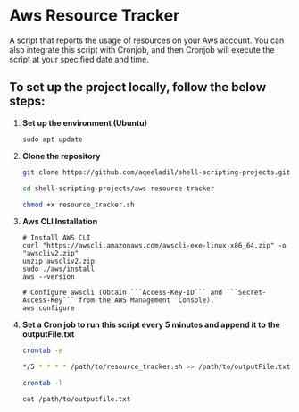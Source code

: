 # Aws Resource Tracker

A script that reports the usage of resources on your Aws account. You can also integrate this script with Cronjob, and then Cronjob will execute the script at your specified date and time.

## To set up the project locally, follow the below steps:

1. **Set up the environment (Ubuntu)**

    `sudo apt update`

2. **Clone the repository**

    ```bash
    git clone https://github.com/aqeeladil/shell-scripting-projects.git
    
    cd shell-scripting-projects/aws-resource-tracker

    chmod +x resource_tracker.sh
    ```

3. **Aws CLI Installation**

    ```
    # Install AWS CLI
    curl "https://awscli.amazonaws.com/awscli-exe-linux-x86_64.zip" -o "awscliv2.zip"
    unzip awscliv2.zip
    sudo ./aws/install
    aws --version

    # Configure awscli (Obtain ```Access-Key-ID``` and ```Secret-Access-Key``` from the AWS Management  Console).
    aws configure
    ```

5. **Set a Cron job to run this script every 5 minutes and append it to the outputFile.txt**

    ```bash
    crontab -e

    */5 * * * * /path/to/resource_tracker.sh >> /path/to/outputFile.txt

    crontab -l

    cat /path/to/outputfile.txt
    ```









